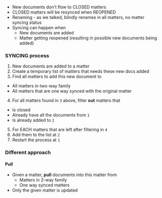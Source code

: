 - New documents don't flow to CLOSED matters
- CLOSED matters will be resynced when REOPENED
- Renaming - as we talked, blindly renames in all matters, no matter syncing status
- Syncing can happen when
  - New documents are added
  - Matter getting reopened (resulting in possible new documents being added)

### SYNCING process

1. New documents are added to a matter
2. Create a temporary list of matters that needs these new docs added
3. Find all matters to add this new document to
  - All matters in two-way family
  - All matters that are one way synced with the original matter
4. For all matters found in `3` above, filter **out** matters that
  - Is closed
  - Already have all the documents from `1`
  - Is already added to `2`
5. For EACH matters that are left after filtering in `4`
  1. Add them to the list at `2`
  2. Restart the process at `1`

### Different approach

#### Pull
- Given a matter, **pull** documents into this matter from
  - Matters in 2-way family
  - One way synced matters
- Only the given matter is updated

    

